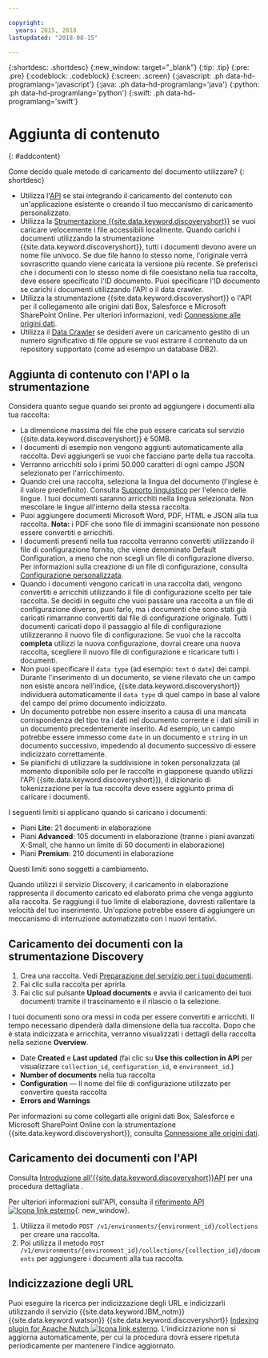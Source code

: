 ```yaml
---

copyright:
  years: 2015, 2018
lastupdated: "2018-08-15"

---
```


{:shortdesc: .shortdesc}
{:new_window: target="_blank"}
{:tip: .tip}
{:pre: .pre}
{:codeblock: .codeblock}
{:screen: .screen}
{:javascript: .ph data-hd-programlang='javascript'}
{:java: .ph data-hd-programlang='java'}
{:python: .ph data-hd-programlang='python'}
{:swift: .ph data-hd-programlang='swift'}

# Aggiunta di contenuto
{: #addcontent}

Come decido quale metodo di caricamento del documento utilizzare?
{: shortdesc}

-   Utilizza l'[API](/docs/services/discovery/getting-started.html) se stai integrando il caricamento del contenuto con un'applicazione esistente o creando il tuo meccanismo di caricamento personalizzato.
-   Utilizza la [Strumentazione {{site.data.keyword.discoveryshort}}](/docs/services/discovery/getting-started-tool.html) se vuoi caricare velocemente i file accessibili localmente.
    Quando carichi i documenti utilizzando la strumentazione {{site.data.keyword.discoveryshort}}, tutti i documenti devono avere un nome file univoco. Se due file hanno lo stesso nome, l'originale verrà sovrascritto quando viene caricata la versione più recente. Se preferisci che i documenti con lo stesso nome di file coesistano nella tua raccolta, deve essere specificato l'ID documento. Puoi specificare l'ID documento se carichi i documenti utilizzando l'API o il data crawler.
-   Utilizza la strumentazione {{site.data.keyword.discoveryshort}} o l'API per il collegamento alle origini dati Box, Salesforce e Microsoft SharePoint Online. Per ulteriori informazioni, vedi [Connessione alle origini dati](/docs/services/discovery/connect.html).
-   Utilizza il [Data Crawler](/docs/services/discovery/data-crawler.html) se desideri avere un caricamento gestito di un numero significativo di file oppure se vuoi estrarre il contenuto da un repository supportato (come ad esempio un database DB2).

## Aggiunta di contenuto con l'API o la strumentazione

Considera quanto segue quando sei pronto ad aggiungere i documenti alla tua raccolta:

-   La dimensione massima del file che può essere caricata sul servizio {{site.data.keyword.discoveryshort}} è 50MB.
-   I documenti di esempio non vengono aggiunti automaticamente alla raccolta. Devi aggiungerli se vuoi che facciano parte della tua raccolta.
-   Verranno arricchiti solo i primi 50.000 caratteri di ogni campo JSON selezionato per l'arricchimento.
-   Quando crei una raccolta, seleziona la lingua del documento (l'inglese è il valore predefinito). Consulta [Supporto linguistico](/docs/services/discovery/language-support.html) per l'elenco delle lingue. I tuoi documenti saranno arricchiti nella lingua selezionata. Non mescolare le lingue all'interno della stessa raccolta.
-   Puoi aggiungere documenti Microsoft Word, PDF, HTML e JSON alla tua raccolta. **Nota:** i PDF che sono file di immagini scansionate non possono essere convertiti e arricchiti.
-   I documenti presenti nella tua raccolta verranno convertiti utilizzando il file di configurazione fornito, che viene denominato Default Configuration, a meno che non scegli un file di configurazione diverso. Per informazioni sulla creazione di un file di configurazione, consulta [Configurazione personalizzata](/docs/services/discovery/building.html#custom-configuration).
-   Quando i documenti vengono caricati in una raccolta dati, vengono convertiti e arricchiti utilizzando il file di configurazione scelto per tale raccolta. Se decidi in seguito che vuoi passare una raccolta a un file di configurazione diverso, puoi farlo, ma i documenti che sono stati già caricati rimarranno convertiti dal file di configurazione originale. Tutti i documenti caricati dopo il passaggio al file di configurazione utilizzeranno il nuovo file di configurazione. Se vuoi che la raccolta **completa** utilizzi la nuova configurazione, dovrai creare una nuova raccolta, scegliere il nuovo file di configurazione e ricaricare tutti i documenti.
-   Non puoi specificare il `data type` (ad esempio: `text` o `date`) dei campi. Durante l'inserimento di un documento, se viene rilevato che un campo non esiste ancora nell'indice, {{site.data.keyword.discoveryshort}} individuerà automaticamente il `data type` di quel campo in base al valore del campo del primo documento indicizzato.
-   Un documento potrebbe non essere inserito a causa di una mancata corrispondenza del tipo tra i dati nel documento corrente e i dati simili in un documento precedentemente inserito. Ad esempio, un campo potrebbe essere immesso come `date` in un documento e `string` in un documento successivo, impedendo al documento successivo di essere indicizzato correttamente.
-   Se pianifichi di utilizzare la suddivisione in token personalizzata (al momento disponibile solo per le raccolte in giapponese quando utilizzi l'API {{site.data.keyword.discoveryshort}}), il dizionario di tokenizzazione per la tua raccolta deve essere aggiunto prima di caricare i documenti.

I seguenti limiti si applicano quando si caricano i documenti:

-   Piani **Lite**: 21 documenti in elaborazione
-   Piani **Advanced**: 105 documenti in elaborazione (tranne i piani avanzati X-Small, che hanno un limite di 50 documenti in elaborazione)
-   Piani **Premium**: 210 documenti in elaborazione

Questi limiti sono soggetti a cambiamento. 

Quando utilizzi il servizio Discovery, il caricamento in elaborazione rappresenta il documento caricato ed elaborato prima che venga aggiunto alla raccolta. Se raggiungi il tuo limite di elaborazione, dovresti rallentare la velocità del tuo inserimento. Un'opzione potrebbe essere di aggiungere un meccanismo di interruzione automatizzato con i nuovi tentativi.

## Caricamento dei documenti con la strumentazione Discovery

1.  Crea una raccolta. Vedi [Preparazione del servizio per i tuoi documenti](/docs/services/discovery/building.html#preparing-the-service-for-your-documents).
1.  Fai clic sulla raccolta per aprirla.
1.  Fai clic sul pulsante **Upload documents** e avvia il caricamento dei tuoi documenti tramite il trascinamento e il rilascio o la selezione.

I tuoi documenti sono ora messi in coda per essere convertiti e arricchiti. Il tempo necessario dipenderà dalla dimensione della tua raccolta. Dopo che è stata indicizzata e arricchita, verranno visualizzati i dettagli della raccolta nella sezione **Overview**.

-   Date **Created** e **Last updated** (fai clic su **Use this collection in API** per visualizzare `collection_id`, `configuration_id`, e `environment_id`.)
-   **Number of documents** nella tua raccolta
-   **Configuration** — Il nome del file di configurazione utilizzato per convertire questa raccolta
-   **Errors and Warnings**

Per informazioni su come collegarti alle origini dati Box, Salesforce e Microsoft SharePoint Online con la strumentazione {{site.data.keyword.discoveryshort}}, consulta [Connessione alle origini dati](/docs/services/discovery/connect.html).


## Caricamento dei documenti con l'API

Consulta [Introduzione all'{{site.data.keyword.discoveryshort}}API](/docs/services/discovery/getting-started.html) per una procedura dettagliata .

Per ulteriori informazioni sull'API, consulta il [riferimento API ![Icona link esterno](../../icons/launch-glyph.svg "Icona link esterno")](http://www.ibm.com/watson/developercloud/discovery/api/v1/){: new_window}.

1.  Utilizza il metodo `POST /v1/environments/{environment_id}/collections` per creare una raccolta.
1.  Poi utilizza il metodo `POST /v1/environments/{environment_id}/collections/{collection_id}/documents` per aggiungere i documenti alla tua raccolta.

## Indicizzazione degli URL

Puoi eseguire la ricerca per indicizzazione degli URL e indicizzarli utilizzando il servizio {{site.data.keyword.IBM_notm}} {{site.data.keyword.watson}} {{site.data.keyword.discoveryshort}} [Indexing plugin for Apache Nutch ![Icona link esterno](../../icons/launch-glyph.svg "Icona link esterno")](https://github.com/IBM-Watson/nutch-indexer-discovery). L'indicizzazione non si aggiorna automaticamente, per cui la procedura dovrà essere ripetuta periodicamente per mantenere l'indice aggiornato.
